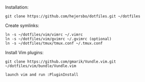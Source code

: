 Installation:

    git clone https://github.com/hejersbo/dotfiles.git ~/dotfiles

Create symlinks:

    ln -s ~/dotfiles/vim/vimrc ~/.vimrc
    ln -s ~/dotfiles/vim/gvimrc ~/.gvimrc (optional)
    ln -s ~/dotfiles/tmux/tmux.conf ~/.tmux.conf

Install Vim plugins:

    git clone https://github.com/gmarik/Vundle.vim.git ~/dotfiles/vim/bundle/Vundle.vim

    launch vim and run :PluginInstall

